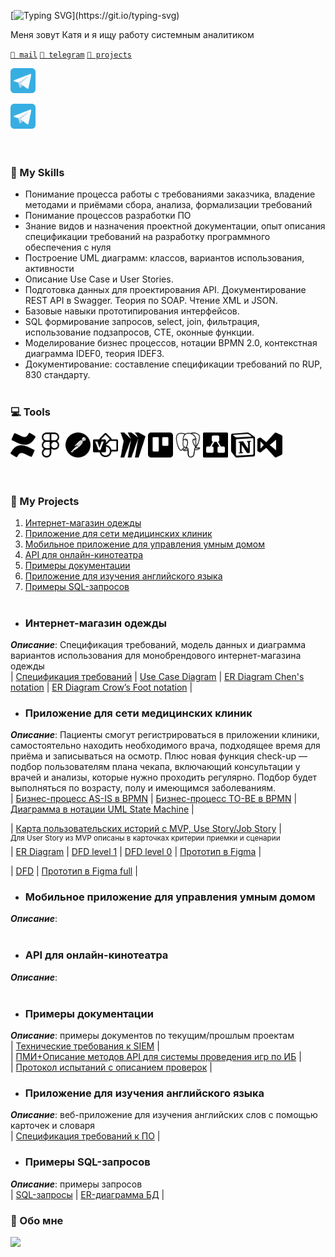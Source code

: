 [![Typing SVG](https://readme-typing-svg.herokuapp.com?font=Fira+Code&weight=500&size=28&duration=6000&pause=2000&color=3086D1&background=21FFB500&vCenter=true&repeat=false&width=500&lines=Hi%2C+there!)](https://git.io/typing-svg)

Меня зовут Катя и я ищу работу системным аналитиком

[`📧 mail`](mailto:esukhanova7@gmail.com) [`💬 telegram`](https://t.me/katysuh) [`🚀 projects`](-my-projects)

[<img src="icons/telegram2.svg" title="https://t.me/katysuh" width="40" height="40">](https://t.me/katysuh)
<div id="badges">
  <a href="https://t.me/katysuh">
    <img src="icons/telegram2.svg" width="40" height="40"/>
  </a>
</div>
<br><br>

### 🚀 My Skills
* Понимание процесса работы с требованиями заказчика, владение методами и приёмами сбора, анализа, формализации требований
* Понимание процессов разработки ПО
* Знание видов и назначения проектной документации, опыт описания спецификации требований на разработку программного обеспечения с нуля
* Построение UML диаграмм: классов, вариантов использования, активности
* Описание Use Case и User Stories.
* Подготовка данных для проектирования API. Документирование REST API в Swagger. Теория по SOAP. Чтение XML и JSON.
* Базовые навыки прототипирования интерфейсов.
* SQL формирование запросов, select, join, фильтрация, использование подзапросов, CTE, оконные функции.
* Моделирование бизнес процессов, нотации BPMN 2.0, контекстная диаграмма IDEF0, теория IDEF3.
* Документирование: составление спецификации требований по RUP, 830 стандарту.
<br><br>

### 💻 Tools

<div>
  <img src="icons/confluence.svg" title="Сonfluence" width="40" height="40">  
  <img src="icons/figma.svg" title="Figma" width="40" height="40">  
  <img src="icons/postman.svg" title="Postman" width="40" height="40">   
  <img src="icons/microsoftvisio.svg" title="Visio" width="40" height="40"> 
  <img src="icons/miro.svg" title="Miro" width="40" height="40">  
  <img src="icons/trello.svg" title="Trello" width="40" height="40">  
  <img src="icons/postgresql.svg" title="PostgreSQL" width="40" height="40">  
  <img src="icons/drowio.svg" title="Drawio" width="40" height="40"> 
  <img src="icons/notion.svg" title="Notion" width="40" height="40">  
  <img src="icons/visualstudio.svg" title="VisualStudio" width="40" height="40">  
</div>
<br><br>

### 🌱 My Projects
1. [Интернет-магазин одежды](интернет-магазин-одежды)
2. [Приложение для сети медицинских клиник](приложение-для-сети-медицинских-клиник)
3. [Мобильное приложение для управления умным домом](#мобильное-приложение-для-управления-умным-домом)
4. [API для онлайн-кинотеатра](#api-для-онлайн-кинотеатра)
5. [Примеры документации](#примеры-документации)
6. [Приложение для изучения английского языка](#приложение-для-изучения-английского-языка)
7. [Примеры SQL-запросов](#примеры-sql-запросов)
<br><br>
* ### Интернет-магазин одежды
_**Описание**_: Cпецификация требований, модель данных и диаграмма вариантов использования для монобрендового интернет-магазина одежды  
| [Спецификация требований](https://drive.google.com/file/d/1FDjmAwmaASvM-dN42en3bHYlTpzQqnsB/view?usp=sharing) | [Use Case Diagram](https://github.com/Katty-E/Katty-E/blob/35feeb5f61d36f38a8748e04219de8ee6a9b13a5/1.%20DataModel%20Shop-%E2%84%961.%20Use%20Case.png) |
[ER Diagram Chen's notation](https://github.com/Katty-E/Katty-E/blob/35feeb5f61d36f38a8748e04219de8ee6a9b13a5/1.%20DataModel%20Shop-%E2%84%962.%20%D0%9D%D0%BE%D1%82%D0%B0%D1%86%D0%B8%D1%8F%20%D0%A7%D0%B5%D0%BD%D0%B0.png) | [ER Diagram Crow’s Foot notation](https://github.com/Katty-E/Katty-E/blob/35feeb5f61d36f38a8748e04219de8ee6a9b13a5/1.%20DataModel%20Shop-%E2%84%963.%20%D0%9D%D0%BE%D1%80%D0%BC%D0%B0%D0%BB%D0%B8%D0%B7%D0%BE%D0%B2%D0%B0%D0%BD%D0%BD%D0%B0%D1%8F%20%D0%BC%D0%BE%D0%B4%D0%B5%D0%BB%D1%8C.png) |
<br>
* ### Приложение для сети медицинских клиник
 _**Описание**_: Пациенты смогут регистрироваться в приложении клиники, самостоятельно находить необходимого врача, подходящее время для приёма и записываться на осмотр.
Плюс новая функция check-up — подбор пользователям плана чекапа, включающий консультации у врачей и анализы, которые нужно проходить регулярно. Подбор будет выполняться по возрасту, полу и имеющимся заболеваниям.  
| [Бизнес-процесс AS-IS в BPMN](2.UML-BPMN_AS-IS.png) | [Бизнес-процесс TO-BE в BPMN](2.UML-BPMN_TO-BE.png) | [Диаграмма в нотации UML State Machine](2.UML_State_Machine_Diagram.png) | 

| [Карта пользовательских историй c MVP, Use Story/Job Story](https://miro.com/app/board/uXjVMegv2E4=/?share_link_id=364196088167)  |  
<sup>Для User Story из MVP описаны в карточках критерии приемки и сценарии</sup>  
| [ER Diagram](2.ER-model.png)  |  [DFD level 1](2.DFD-log.png)  |  [DFD level 0](2.DFD-cont.png)  | [Прототип в Figma](2.Figma_simple.fig)  |  

| [DFD](2.DFD_2.png) | [Прототип в Figma full](2.Figma_full.fig) |
<br>

* ### Мобильное приложение для управления умным домом
 _**Описание**_: 
<br><br>

 * ### API для онлайн-кинотеатра
 _**Описание**_: 
<br><br>

*  ### Примеры документации
 _**Описание**_: примеры документов по текущим/прошлым проектам  
 | [Технические требования к SIEM](https://drive.google.com/file/d/1_9KLBjE_fzcLAL4pUOAHOuJz6sPcxMgG/view?usp=sharing) |  
 | [ПМИ+Описание методов API для системы проведения игр по ИБ](https://docs.google.com/document/d/1VJPUhpGga3PSiD38jGR-DgSrEWwxSG-n/edit?usp=sharing&ouid=104053559493842499836&rtpof=true&sd=true) |  
 | [Протокол испытаний с описанием проверок](https://docs.google.com/document/d/1sT5Eh4eDHNzsFxJW77yj02IwL6sl57lG/edit?usp=sharing&ouid=104053559493842499836&rtpof=true&sd=true) |
<br>
 * ### Приложение для изучения английского языка
 _**Описание**_: веб-приложение для изучения английских слов с помощью карточек и словаря  
 | [Спецификация требований к ПО](https://drive.google.com/file/d/1dXihpb4KBqPaHewxCE0dhVYZYninkzT6/view?usp=sharing)  |
<br>
 * ### Примеры SQL-запросов
 _**Описание**_: примеры запросов  
 | [SQL-запросы]() | [ER-диаграмма БД](7.ER_diagram_DB.png) |
<br>

### 🙇 Обо мне

<img src="https://user-images.githubusercontent.com/74038190/212284136-03988914-d899-44b4-b1d9-4eeccf656e44.gif" width="360">
